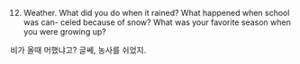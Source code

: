 12. Weather. What did you do when it rained? What happened when school was can- celed because of snow? What was your favorite season when you were growing up?

비가 올때 머했냐고? 글쎄, 농사를 쉬었지. 


